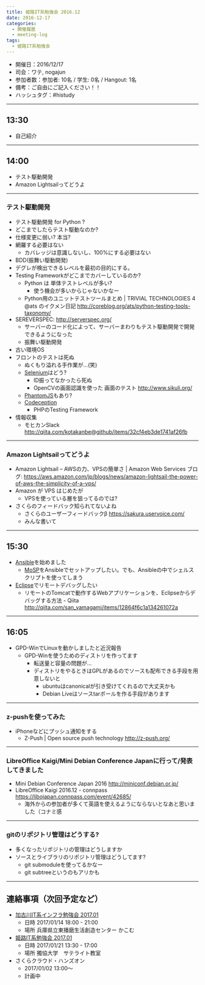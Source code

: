 ```yaml
---
title: 姫路IT系勉強会 2016.12
date: 2016-12-17
categories:
  - 開催履歴
  - meeting-log
tags:
  - 姫路IT系勉強会
---
```


* 開催日：2016/12/17
* 司会：ワテ, nogajun
* 参加者数：参加者: 10名 / 学生: 0名 / Hangout: 1名
* 備考：ご自由にご記入ください！！
* ハッシュタグ：#histudy

---

## 13:30

* 自己紹介

---

## 14:00

* テスト駆動開発
* Amazon Lightsailってどうよ

---

### テスト駆動開発

* テスト駆動開発 for Python ?
* どこまでしたらテスト駆動なのか?
* 仕様変更に弱い? 本当?
* 網羅する必要はない
  * カバレッジは意識しないし、100%にする必要はない
* BDD(振舞い駆動開発)
* デグレが検出できるレベルを最初の目的にする。
* Testing Frameworkがどこまでカバーしているのか?
  * Python は 単体テストレベルが多い?
    * 使う機会が多いからじゃないかなー
  * Python用のユニットテストツールまとめ | TRIVIAL TECHNOLOGIES 4 @ats のイクメン日記  <http://coreblog.org/ats/python-testing-tools-taxonomy/>
* SEREVERSPEC: <http://serverspec.org/>
  * サーバーのコード化によって、サーバーまわりもテスト駆動開発で開発できるようになった
  * 振舞い駆動開発
* 古い環境OS
* フロントのテストは死ぬ
  * ぬくもり溢れる手作業が…(笑)
  * [Selenium](http://www.seleniumhq.org/)はどう?
    * ID振ってなかったら死ぬ
    * OpenCVの画面認識を使った 画面のテスト http://www.sikuli.org/
  * [PhantomJS](http://phantomjs.org/)もあり?
  * [Codeception](http://codeception.com/)
    * PHPのTesting Framework
* 情報収集
  * モヒカンSlack <http://qiita.com/kotakanbe@github/items/32cf4eb3de1741af26fb>

---

### Amazon Lightsailってどうよ

* Amazon Lightsail – AWSの力、VPSの簡単さ | Amazon Web Services ブログ:  <https://aws.amazon.com/jp/blogs/news/amazon-lightsail-the-power-of-aws-the-simplicity-of-a-vps/>
* Amazon が VPS はじめたが
  * VPSを使っている層を狙ってるのでは?
* さくらのフィードバック知られてないよね
  * さくらのユーザーフィードバックβ https://sakura.uservoice.com/
  * みんな書いて

---

## 15:30

* [Ansible](https://www.ansible.com/)を始めました
  * [MoSP](https://www.mosp.jp/)をAnsibleでセットアップしたい。でも、Ansibleの中でシェルスクリプトを使ってしまう
* [Eclipse](http://www.eclipse.org/)でリモートデバッグしたい
  * リモートのTomcatで動作するWebアプリケーションを、Eclipseからデバッグする方法 - Qiita http://qiita.com/san_yamagami/items/12864f6c1a134261072a

---

## 16:05

* GPD-WinでLinuxを動かしましたと近況報告
  * GPD-Winを使うためのディストリを作ってます
    * 転送量と容量の問題が…
    * ディストリをやるときはGPLがあるのでソースも配布できる手段を用意しないと
      * ubuntuはcanonicalが引き受けてくれるので大丈夫かも
      * Debian Liveはソースtarボールを作る手段があります

---

### z-pushを使ってみた

* iPhoneなどにプッシュ通知をする
  * Z-Push | Open source push technology http://z-push.org/

---

### LibreOffice Kaigi/Mini Debian Conference Japanに行って/発表してきました

* Mini Debian Conference Japan 2016 http://miniconf.debian.or.jp/
* LibreOffice Kaigi 2016.12 - connpass https://libojapan.connpass.com/event/42685/
  * 海外からの参加者が多くて英語を使えるようにならないとなあと思いました（コナミ感

---

### gitのリポジトリ管理はどうする?

* 多くなったリポジトリの管理はどうしますか
* ソースとライブラリのリポジトリ管理はどうしてます?
  * git submoduleを使ってるかなー
  * git subtreeというのもアリかも

---

## 連絡事項（次回予定など）

* [加古川IT系インフラ勉強会 2017.01](https://histudy.connpass.com/event/46961/)
  * 日時 2017/01/14 18:00 - 21:00
  * 場所 兵庫県立東播磨生活創造センター かこむ
* [姫路IT系勉強会 2017.01](https://histudy.connpass.com/event/47400/)
  * 日時 2017/01/21 13:30 - 17:00
  * 場所 獨協大学　サテライト教室
* さくらクラウド・ハンズオン
  * 2017/01/02 13:00〜
  * 計画中
